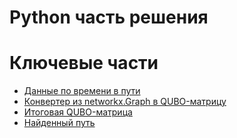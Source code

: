 # Python часть решения

# Ключевые части

- [Данные по времени в пути](./data/paths.csv)
- [Конвертер из networkx.Graph в QUBO-матрицу](./solution/converters/tsp2qubo.py)
- [Итоговая QUBO-матрица](./data/results/QUBO.csv)
- [Найденный путь](./data/results/graph_path.csv)
